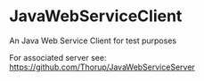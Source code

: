 # JavaWebServiceClient
An Java Web Service Client for test purposes

For associated server see: 
https://github.com/Thorup/JavaWebServiceServer

